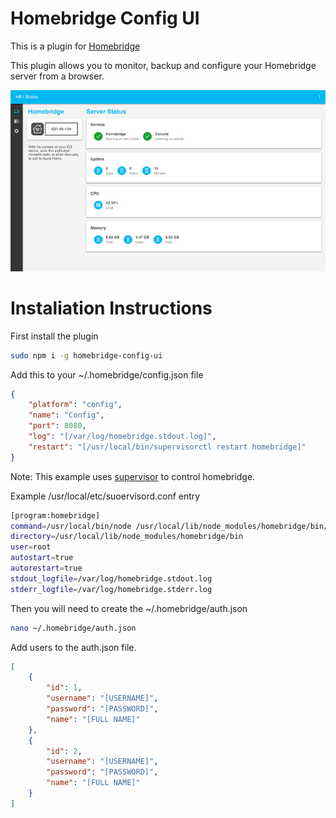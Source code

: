 # Homebridge Config UI

This is a plugin for [Homebridge](https://github.com/nfarina/homebridge)

This plugin allows you to monitor, backup and configure your Homebridge server from a browser.

![Status](status.png?raw=true)

# Instaliation Instructions

First install the plugin
```Bash
sudo npm i -g homebridge-config-ui
```

Add this to your ~/.homebridge/config.json file
```JSON
{
    "platform": "config",
    "name": "Config",
    "port": 8080,
    "log": "[/var/log/homebridge.stdout.log]",
    "restart": "[/usr/local/bin/supervisorctl restart homebridge]"
}
```

Note: This example uses [supervisor](http://supervisord.org/) to control homebridge.

Example /usr/local/etc/suoervisord.conf entry
```Bash
[program:homebridge]
command=/usr/local/bin/node /usr/local/lib/node_modules/homebridge/bin/homebridge
directory=/usr/local/lib/node_modules/homebridge/bin
user=root
autostart=true
autorestart=true
stdout_logfile=/var/log/homebridge.stdout.log
stderr_logfile=/var/log/homebridge.stderr.log
```

Then you will need to create the ~/.homebridge/auth.json
```Bash
nano ~/.homebridge/auth.json
```

Add users to the auth.json file.
```JSON
[
    {
        "id": 1,
        "username": "[USERNAME]",
        "password": "[PASSWORD]",
        "name": "[FULL NAME]"
    },
    {
        "id": 2,
        "username": "[USERNAME]",
        "password": "[PASSWORD]",
        "name": "[FULL NAME]"
    }
]
```
